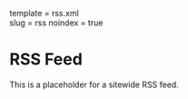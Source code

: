 template = rss.xml  
slug = rss
noindex = true


# RSS Feed

This is a placeholder for a sitewide RSS feed.